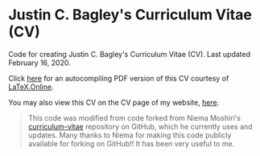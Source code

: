 # Justin C. Bagley's Curriculum Vitae (CV)

Code for creating Justin C. Bagley's Curriculum Vitae (CV). Last updated February 16, 2020.

Click [here](https://latexonline.cc/compile?git=https://github.com/justincbagley/curriculum-vitae&target=Bagley_CV_nmstyle_Feb16_final.tex&command=pdflatex) for an autocompiling PDF version of this CV courtesy of <a href="https://latexonline.cc">LaTeX.Online</a>. 

You may also view this CV on the CV page of my website, [here](https://justinbagley.org/pages/cv.html).

> This code was modified from code forked from Niema Moshiri's <a href="https://github.com/niemasd/curriculum-vitae">curriculum-vitae</a> repository on GitHub, which he currently uses and updates. Many thanks to Niema for making this code publicly available for forking on GitHub!! It has been very useful to me.
